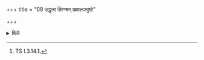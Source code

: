+++
title = "09 उद्धृत्य हिरण्यम् प्रक्षाल्यायुष्टे"

+++

<details><summary>थिते</summary>

9. Having lifted up the gold (i.e. the ear-ring from the pot), having washed it, he gives it to the sacrificer with āyuṣṭe sarvato dadhat...[^1]  

[^1]: TS I.3.14.1. 
</details>
